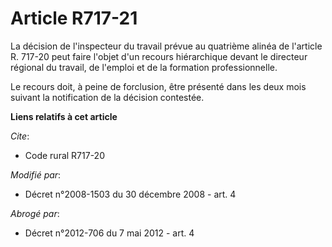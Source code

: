 # Article R717-21

La décision de l'inspecteur du travail prévue au quatrième alinéa de l'article R. 717-20 peut faire l'objet d'un recours
hiérarchique devant le directeur régional du travail, de l'emploi et de la formation professionnelle.

Le recours doit, à peine de forclusion, être présenté dans les deux mois suivant la notification de la décision contestée.

**Liens relatifs à cet article**

_Cite_:

  - Code rural R717-20

_Modifié par_:

  - Décret n°2008-1503 du 30 décembre 2008 - art. 4

_Abrogé par_:

  - Décret n°2012-706 du 7 mai 2012 - art. 4
